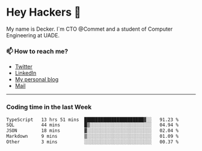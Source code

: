 # Hey Hackers 👋

My name is Decker. I`m CTO @Commet and a student of Computer Engineering at UADE.

### 📫 How to reach me?
- [Twitter](https://x.com/0xDecker) 
- [LinkedIn](https://www.linkedin.com/in/decker-urbano/) 
- [My personal blog](http://decker.sh) 
- [Mail](mailto:me@decker.sh)

---

### Coding time in the last Week

<!--START_SECTION:waka-->

```txt
TypeScript   13 hrs 51 mins  ██████████████████████▓░░   91.23 %
SQL          44 mins         █▒░░░░░░░░░░░░░░░░░░░░░░░   04.94 %
JSON         18 mins         ▓░░░░░░░░░░░░░░░░░░░░░░░░   02.04 %
Markdown     9 mins          ▒░░░░░░░░░░░░░░░░░░░░░░░░   01.09 %
Other        3 mins          ░░░░░░░░░░░░░░░░░░░░░░░░░   00.37 %
```

<!--END_SECTION:waka-->
